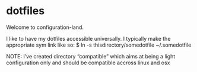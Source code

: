 dotfiles
========

Welcome to configuration-land.

I like to have my dotfiles accessible universally.
I typically make the appropriate sym link like so:
$ ln -s thisdirectory/somedotfile ~/.somedotfile

NOTE: I’ve created directory “compatible” which aims
at being a light configuration only and should be compatible
accross linux and osx
